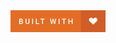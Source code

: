 <svg xmlns="http://www.w3.org/2000/svg" width="152.125" height="35" viewBox="0 0 152.125 35">
  <title>built-by-UBER</title>
  <g>
    <rect x="21.813" width="130.313" height="35" style="fill: #d15d27"/>
    <rect width="112.5" height="35" style="fill: #e36d25"/>
    <g>
      <path d="M13.867,22V13.469h2.924a3.57,3.57,0,0,1,2.2.58,2.043,2.043,0,0,1,.756,1.729,1.842,1.842,0,0,1-.316,1.055,2.037,2.037,0,0,1-.926.727,1.883,1.883,0,0,1,1.069.706,2.056,2.056,0,0,1,.378,1.245,2.271,2.271,0,0,1-.771,1.846A3.35,3.35,0,0,1,16.979,22Zm1.482-4.939H16.8a1.68,1.68,0,0,0,1.081-.313,1.074,1.074,0,0,0,.39-.888,1.089,1.089,0,0,0-.36-.914,1.82,1.82,0,0,0-1.122-.281H15.35Zm0,1.09V20.8H17a1.6,1.6,0,0,0,1.09-.344,1.206,1.206,0,0,0,.393-.957,1.215,1.215,0,0,0-1.359-1.354Z" style="fill: #fff"/>
      <path d="M30.318,13.469v5.7a2.771,2.771,0,0,1-.87,2.153,3.305,3.305,0,0,1-2.317.794,3.329,3.329,0,0,1-2.326-.782,2.784,2.784,0,0,1-.861-2.171v-5.7h1.477v5.7a1.809,1.809,0,0,0,.434,1.3,1.7,1.7,0,0,0,1.277.45q1.711,0,1.711-1.8V13.469Z" style="fill: #fff"/>
      <path d="M36.1,22H34.627V13.469H36.1Z" style="fill: #fff"/>
      <path d="M42.049,20.8h3.873V22H40.566V13.469h1.482Z" style="fill: #fff"/>
      <path d="M54.662,14.664H52V22H50.531V14.664H47.894v-1.2h6.768Z" style="fill: #fff"/>
      <path d="M70.389,19.891,71.7,13.469h1.471L71.2,22H69.785l-1.623-6.229L66.5,22H65.08l-1.969-8.531h1.471l1.324,6.41,1.629-6.41h1.242Z" style="fill: #fff"/>
      <path d="M78.46,22H76.984V13.469H78.46Z" style="fill: #fff"/>
      <path d="M88.917,14.664h-2.66V22H84.786V14.664H82.149v-1.2h6.768Z" style="fill: #fff"/>
      <path d="M99.449,22H97.973V18.215H94.158V22H92.676V13.469h1.482V17.02h3.814V13.469h1.477Z" style="fill: #fff"/>
    </g>
    <path d="M137.981,12.875a3.6,3.6,0,0,0-4.785,0l-.9.823-.9-.823a3.6,3.6,0,0,0-4.783,0,3.292,3.292,0,0,0,0,4.941l5.682,5.218,5.684-5.225a3.3,3.3,0,0,0,0-4.945Z" style="fill: #fff"/>
  </g>
</svg>

